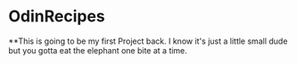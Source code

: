 ﻿# OdinRecipes
**This is going to be my first Project back. I know it's just a little small dude but you gotta eat the elephant one bite at a time. 

